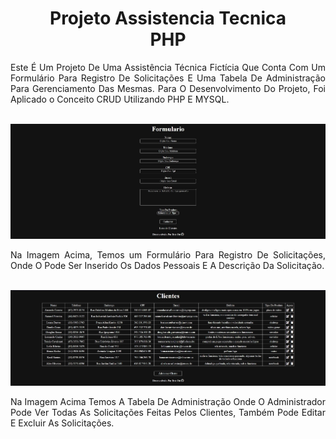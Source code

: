 <div align="center">

# Projeto Assistencia Tecnica<br>PHP

<div align="justify">
Este É Um Projeto De Uma Assistência Técnica Fictícia Que Conta Com Um Formulário Para Registro De Solicitações E Uma Tabela De Administração Para Gerenciamento Das Mesmas. Para O Desenvolvimento Do Projeto, Foi Aplicado o Conceito CRUD Utilizando PHP E MYSQL.
</div><br>

![Pagina Principal](img/form_criar.jpg)

<div align="justify">
Na Imagem Acima, Temos um Formulário Para Registro De Solicitações, Onde O Pode Ser Inserido Os Dados Pessoais E A Descrição Da Solicitação.
</div><br>

![Tabela Crud](img/table.jpg)

<div align="justify">
Na Imagem Acima Temos A Tabela De Administração Onde O Administrador Pode Ver Todas As Solicitações Feitas Pelos Clientes, Também Pode Editar E Excluir As Solicitações.
</div>

</div> 
